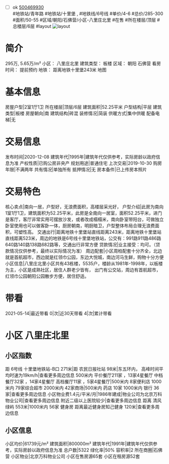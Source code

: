 - [ ] ok [500469930](https://bj.5i5j.com/ershoufang/500469930.html)  
 #地铁站/青年路 #地铁站/十里堡 ,  #地铁线/6号线
#单价/4-6 #总价/285-300 #面积/50-55   #区域/朝阳/石佛营/小区-八里庄北里 #在售 #所在楼层/顶层 #总楼层/6层 #layout 
![layout](http://image2a.5i5j.com/bdir/layout/27e41f02bff54678984b8a92c72a9c39.jpg_P5.jpg) 
# 简介 
 295万,  5.65万/m² 
小区： 八里庄北里
建筑类型： 板楼
区域： 朝阳 石佛营
看房时间： 提前预约
地铁： 距离地铁十里堡243米 地图
# 基本信息 
 房屋户型|2室1厅1卫
所在楼层|顶层/6层
建筑面积|52.25平米
户型结构|平层
建筑类型|板楼
房屋朝向|南
建筑结构|砖混
装修情况|简装
供暖方式|集中供暖
配备电梯|无
# 交易信息 
 发布时间|2020-12-08
建筑年代|1995年|建筑年代仅供参考，实际房龄以政府信息为准
产权性质|已购公房非央产
规划用途|普通住宅
上次交易|2019-10-30
购房年限|不满两年
共有情况|单独所有
抵押情况|无
房本备件|已上传房本照片
# 交易特色 
 核心卖点|南向一居，户型好，无浪费面积，高楼层采光好，
户型介绍|此房为南向1室1厅1卫，建筑面积为52.25平米，此房是全南向一居室，面积52.25平米，进门是客厅，客厅非常实用可摆放沙发，或者改成榻榻米，南向卧室带阳台，可做独立卧室使用也可以做客卧一体，厨房朝南，明厨暗卫，户型整体布局合理无浪费面积，可塑性高。
交通出行|距离地铁十里堡站直线距离243米，距离地铁十里堡站直线距离523米，周边的地铁是6号线十里堡地铁站，公交有：991路911路486路640路140路138路682路等，交通出行非常方便
贷款情况|业主接受：均可。（贷款情况仅供参考，最终以实际情况为准）
周边配套|小区周柏配套十分齐全，北边就是首航超市，西边就是红领巾公园，东边大悦城，南边河马生鲜，购物十分方便
小区信息|八里庄北里小区共有43栋楼，5535户，楼龄从1981年-1998年，以板楼为主，小区是成熟社区，居住人群老少皆有， 出门有公交站，周边有首航超市，红领巾公园朝阳公园散步方便，居住舒适。
# 带看 
 2021-05-14|最近带看	 0|次|近30天带看	 4|次|累计带看
# 小区 八里庄北里
## 小区指数 
 距 6号线 十里堡地铁站-B口 271米|距 农民日报社站 98米|东五环内， 高峰时间平均时速为19km/h|查看更多周边信息
500米内 平价餐厅211家 ，13家4星餐厅
中档餐厅32家 ，14家4星餐厅
高档餐厅11家 ，5家4星餐厅|500米内 8家便利店
1000米内 79家综合超市
2000米内 42家商场|500米内 药店 10家
1000米内 银行 36家|查看更多周边信息
小区物业费1.4元/平米/月|1986年建成|物业公司为北京万科物业公司|查看更多周边信息
附近二级以上医院较少|查看更多周边信息
距离 清风绿屿 553米|1000米内 56家 健身房
距离最近健身房知己健身 120米|查看更多周边信息
## 小区信息 
 小区均价|61739元/m²
建筑面积|800000m²
建筑年代|1991年|建筑年代仅供参考，实际房龄以政府信息为准
总户数|5322
绿化率|50%
容积率|2
所在商圈|石佛营
小区物业|北京万科物业公司
小区在售房源65套
小区在租房源52套
